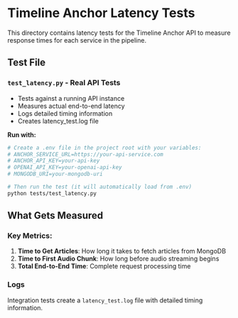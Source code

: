# Timeline Anchor Latency Tests

This directory contains latency tests for the Timeline Anchor API to measure response times for each service in the pipeline.

## Test File

### `test_latency.py` - Real API Tests

- Tests against a running API instance
- Measures actual end-to-end latency
- Logs detailed timing information
- Creates latency_test.log file

**Run with:**

```bash
# Create a .env file in the project root with your variables:
# ANCHOR_SERVICE_URL=https://your-api-service.com
# ANCHOR_API_KEY=your-api-key
# OPENAI_API_KEY=your-openai-api-key
# MONGODB_URI=your-mongodb-uri

# Then run the test (it will automatically load from .env)
python tests/test_latency.py
```

## What Gets Measured

### Key Metrics:

1. **Time to Get Articles**: How long it takes to fetch articles from MongoDB
2. **Time to First Audio Chunk**: How long before audio streaming begins
3. **Total End-to-End Time**: Complete request processing time

### Logs

Integration tests create a `latency_test.log` file with detailed timing information.
